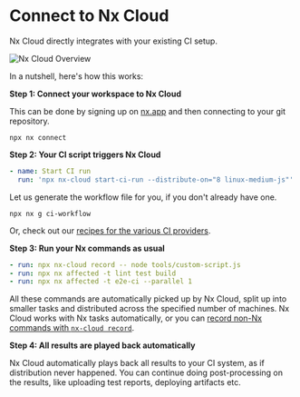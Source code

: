 # Connect to Nx Cloud

Nx Cloud directly integrates with your existing CI setup.

![Nx Cloud Overview](/shared/images/nx-cloud/nx-cloud-overview.webp)

In a nutshell, here's how this works:

**Step 1: Connect your workspace to Nx Cloud**

This can be done by signing up on [nx.app](https://nx.app) and then connecting to your git repository.

```shell
npx nx connect
```

**Step 2: Your CI script triggers Nx Cloud**

```yml
- name: Start CI run
  run: 'npx nx-cloud start-ci-run --distribute-on="8 linux-medium-js"'
```

Let us generate the workflow file for you, if you don't already have one.

```shell
npx nx g ci-workflow
```

Or, check out our [recipes for the various CI providers](/ci/recipes/set-up).

**Step 3: Run your Nx commands as usual**

```yml
- run: npx nx-cloud record -- node tools/custom-script.js
- run: npx nx affected -t lint test build
- run: npx nx affected -t e2e-ci --parallel 1
```

All these commands are automatically picked up by Nx Cloud, split up into smaller tasks and distributed across the specified number of machines. Nx Cloud works with Nx tasks automatically, or you can [record non-Nx commands with `nx-cloud record`](/ci/recipes/other/record-commands).

**Step 4: All results are played back automatically**

Nx Cloud automatically plays back all results to your CI system, as if distribution never happened. You can continue doing post-processing on the results, like uploading test reports, deploying artifacts etc.
